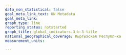```yaml
---
data_non_statistical: false
goal_meta_link_text: UN Metadata
goal_meta_link: 
graph_type: line
reporting_status: notstarted
graph_title: global_indicators.3-b-3-title
national_geographical_coverage: Кыргызская Республика
measurement_units: 

---
```

